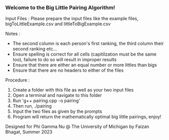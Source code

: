 ### Welcome to the Big Little Pairing Algorithm!

Input Files : 
Please prepare the input files like the example files, bigToLittleExample.csv and littleToBigExample.csv

Notes : 
- The second column is each person's first ranking, the third column their second ranking etc...
- Ensure spelling is correct for all cells (capitilzation must be the same too), failure to do so will result in improper results
- Ensure that there are either an equal number or more littles than bigs
- Ensure that there are no headers to either of the files

Procedure : 
1. Create a folder with this file as well as your two input files
2. Open a terminal and navigate to this folder
3. Run 'g++ pairing.cpp -o pairing'
4. Then run, ./pairing
5. Input the two files as given by the prompts
6. Program will return the mathematically optimal big little pairings, enjoy!

Designed for Phi Gamma Nu @ The University of Michigan by Faizan Bhagat, Summer 2023
